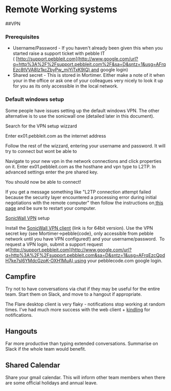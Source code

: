 # Remote Working systems

##VPN

### Prerequisites

- Username/Password - If you haven't already been given this when you started raise a support ticket with pebble IT ( [http://support.pebbleit.com](http://www.google.com/url?q=http%3A%2F%2Fsupport.pebbleit.com%2F&sa=D&sntz=1&usg=AFrqEzc8tVVA8Iz1kcZbyPw_mjYiTxK9IQ) and google login)
- Shared secret - This is stored in Mortimer. Either make a note of it when your in the office or ask one of your colleagues very nicely to look it up for you as its only accessible in the local network.

### Default windows setup
 
Some people have issues setting up the default windows VPN. The other alternative is to use the sonicwall one (detailed later in this document).

Search for the VPN setup wizzard

Enter ex01.pebbleit.com as the internet address

Follow the rest of the wizzard, entering your username and password. It will try to connect but wont be able to

Navigate to your new vpn in the network connections and click properties on it. Enter ex01.pebbleit.com as the hosthane and vpn type to L2TP. In advanced settings enter the pre shared key.

You should now be able to connect!

If you get a message something like "L2TP connection attempt failed because the security layer encountered a processing error during initial negotiations with the remote computer" then follow the instructions on[ this page](https://support.microsoft.com/en-us/kb/926179) and be sure to restart your computer.

[SonicWall VPN](https://www.google.com/url?q=https%3A%2F%2Fpebbleit.zendesk.com%2Fattachments%2Ftoken%2Fglbglkzvzjkw0n3%2F%3Fname%3D184-001457-00_Rev_A_GVCSetup64.exe&sa=D&sntz=1&usg=AFrqEzf1JdalT5v_1TmEp3YILgqljfv3EQ) setup

Install the [SonicWall VPN client](https://www.google.com/url?q=https%3A%2F%2Fpebbleit.zendesk.com%2Fattachments%2Ftoken%2Fglbglkzvzjkw0n3%2F%3Fname%3D184-001457-00_Rev_A_GVCSetup64.exe&sa=D&sntz=1&usg=AFrqEzf1JdalT5v_1TmEp3YILgqljfv3EQ) (link is for 64bit version). Use the VPN secret key (see Mortimer-&gt;pebble{code}, only accessible from pebble network until you have VPN configured!) and your username/password.  To request a VPN login, submit a support request at[http://support.pebbleit.com](http://www.google.com/url?q=http%3A%2F%2Fsupport.pebbleit.com&sa=D&sntz=1&usg=AFrqEzcQpdH7ke7sI6YMdcGzpK-OXH1MuA) using your pebblecode.com google login.

## Campfire

Try not to have conversations via chat if they may be useful for the entire team. Start them on Slack, and move to a hangout if appropriate.

The Flare desktop client is very flaky - notifications stop working at random times. I've had much more success with the web client + [kindling](https://chrome.google.com/webstore/detail/abnakpmgckdkcpgbcejajjbllagggcif) for notifications.

## Hangouts

Far more productive than typing extended conversations. Summarise on Slack if the whole team would benefit.

## Shared Calendar

Share your gmail calendar. This will inform other team members when there are some official holidays and annual leave.
